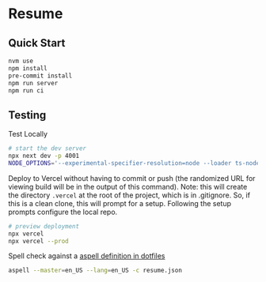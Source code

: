 # Resume

## Quick Start

```bash
nvm use
npm install
pre-commit install
npm run server
npm run ci
```

## Testing

Test Locally

```sh
# start the dev server
npx next dev -p 4001
NODE_OPTIONS='--experimental-specifier-resolution=node --loader ts-node/esm' npx wdio run wdio.shared.conf.ts --spec test/specs/svg.e2e.ts
```

Deploy to Vercel without having to commit or push (the randomized URL for viewing build will be in the output of this command). Note: this will create the directory `.vercel` at the root of the project, which is in .gitignore.  So, if this is a clean clone, this will prompt for a setup.  Following the setup prompts configure the local repo.

```sh
# preview deployment
npx vercel
npx vercel --prod
```

Spell check against a [aspell definition in dotfiles](https://github.com/a2f0/dotfiles/blob/main/files/aspell.en.pws)

```sh
aspell --master=en_US --lang=en_US -c resume.json
```
